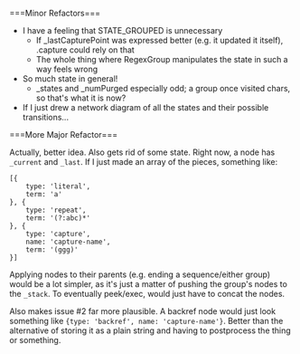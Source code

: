 ===Minor Refactors===

* I have a feeling that STATE_GROUPED is unnecessary
  - If _lastCapturePoint was expressed better (e.g. it updated it itself), .capture could rely on that
  - The whole thing where RegexGroup manipulates the state in such a way feels wrong
* So much state in general!
  - _states and _numPurged especially odd; a group once visited chars, so that's what it is now?
* If I just drew a network diagram of all the states and their possible transitions...

===More Major Refactor===

Actually, better idea.  Also gets rid of some state.
Right now, a node has `_current` and `_last`.  If I just made an array of the pieces, something like:

    [{
        type: 'literal',
        term: 'a'
    }, {
        type: 'repeat',
        term: '(?:abc)*'
    }, {
        type: 'capture',
        name: 'capture-name',
        term: '(ggg)'
    }]

Applying nodes to their parents (e.g. ending a sequence/either group) would be a lot simpler, as it's just a matter of
pushing the group's nodes to the `_stack`.
To eventually peek/exec, would just have to concat the nodes.

Also makes issue #2 far more plausible.
A backref node would just look something like `{type: 'backref', name: 'capture-name'}`.
Better than the alternative of storing it as a plain string and having to postprocess the thing or something.

